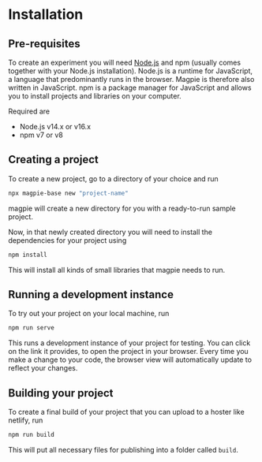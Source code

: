 # Installation

## Pre-requisites
To create an experiment you will need [Node.js](https://nodejs.org) and npm (usually comes together with your Node.js installation).
Node.js is a runtime for JavaScript, a language that predominantly runs in the browser. Magpie is therefore also written in JavaScript. npm is a package manager for JavaScript and allows you to install projects and libraries on your computer.

Required are

* Node.js v14.x or v16.x
* npm v7 or v8

## Creating a project
To create a new project, go to a directory of your choice and run

```bash
npx magpie-base new "project-name"
```

magpie will create a new directory for you with a ready-to-run sample project.

Now, in that newly created directory you will need to install the dependencies for your project using

```bash
npm install
```

This will install all kinds of small libraries that magpie needs to run.

## Running a development instance
To try out your project on your local machine, run

```bash
npm run serve
```

This runs a development instance of your project for testing.
You can click on the link it provides, to open the project in your browser.
Every time you make a change to your code, the browser view will automatically update to reflect your changes.


## Building your project
To create a final build of your project that you can upload to a hoster like netlify, run

```bash
npm run build
```

This will put all necessary files for publishing into a folder called `build`.
